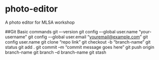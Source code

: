 # photo-editor

A photo editor for MLSA workshop

##Git Basic commands
git –-version
git config –-global user.name “your-username”
git config –-global user.email “youremail@example.com”
git config user.name
git clone “repo link”
git checkout -b “branch-name”
git status
git add .
git commit –m “commit message goes here”
git push origin branch-name
git branch –d branch-name
git stash
